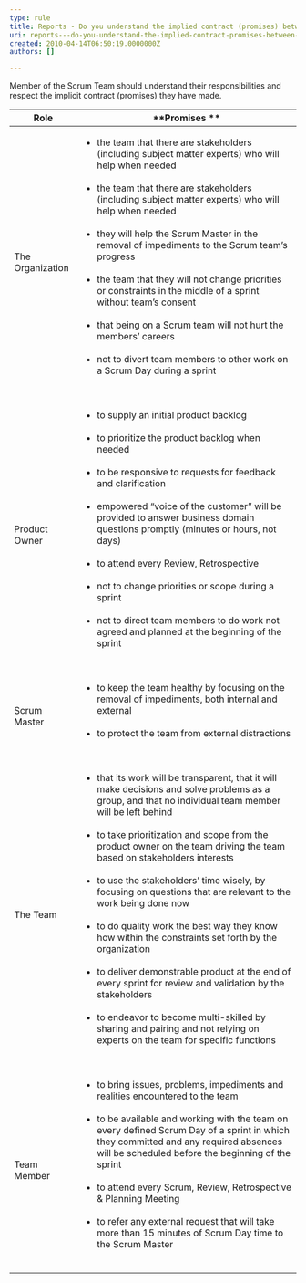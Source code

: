 ```yaml
---
type: rule
title: Reports - Do you understand the implied contract (promises) between Members of the Scrum Team?
uri: reports---do-you-understand-the-implied-contract-promises-between-members-of-the-scrum-team
created: 2010-04-14T06:50:19.0000000Z
authors: []

---
```


Member of the Scrum Team should understand their responsibilities and respect the implicit contract (promises) they have made.


| **Role** | **Promises ** |
| --- | --- |
| The Organization | <ul>                <li>the team that there are stakeholders (including subject matter experts) who will help when needed </li><br>                <li>the team that there are stakeholders (including subject matter experts) who will help when needed </li><br>                <li>they will help the Scrum Master in the removal of impediments to the Scrum team’s progress </li><br>                <li>the team that they will not change priorities or constraints in the middle of a sprint without team’s consent </li><br>                <li>that being on a Scrum team will not hurt the members’ careers </li><br>                <li>not to divert team members to other work on a Scrum Day during a sprint </li><br>            </ul> |
| Product Owner | <ul>                <li>to supply an initial product backlog </li><br>                <li>to prioritize the product backlog when needed </li><br>                <li>to be responsive to requests for feedback and clarification </li><br>                <li>empowered “voice of the customer” will be provided to answer business domain questions promptly (minutes or hours, not days) </li><br>                <li>to attend every Review, Retrospective </li><br>                <li>not to change priorities or scope during a sprint </li><br>                <li>not to direct team members to do work not agreed and planned at the beginning of the sprint </li><br>            </ul> |
| Scrum Master | <ul>                <li>to keep the team healthy by focusing on the removal of impediments, both internal and external </li><br>                <li>to protect the team from external distractions </li><br>            </ul> |
| The Team | <ul>                <li>that its work will be transparent, that it will make decisions and solve problems as a group, and that no individual team member will be left behind </li><br>                <li>to take prioritization and scope from the product owner on the team driving the team based on stakeholders interests </li><br>                <li>to use the stakeholders’ time wisely, by focusing on questions that are relevant to the work being done now </li><br>                <li>to do quality work the best way they know how within the constraints set forth by the organization </li><br>                <li>to deliver demonstrable product at the end of every sprint for review and validation by the stakeholders </li><br>                <li>to endeavor to become multi-skilled by sharing and pairing and not relying on experts on the team for specific functions </li><br>            </ul> |
| Team Member | <ul>                <li>to bring issues, problems, impediments and realities encountered to the team </li><br>                <li>to be available and working with the team on every defined Scrum Day of a sprint in which they committed and any required absences will be scheduled before the beginning of the sprint </li><br>                <li>to attend every Scrum, Review, Retrospective &amp; Planning Meeting </li><br>                <li>to refer any external request that will take more than 15 minutes of Scrum Day time to the Scrum Master </li><br>            </ul> |
